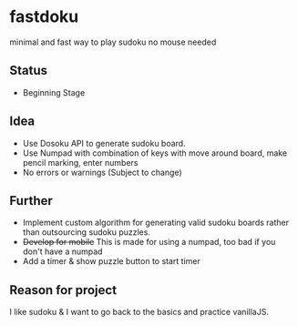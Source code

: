 # fastdoku
minimal and fast way to play sudoku
no mouse needed

## Status
* Beginning Stage

## Idea
* Use Dosoku API to generate sudoku board.
* Use Numpad with combination of keys with move around board, make pencil marking, enter numbers
* No errors or warnings (Subject to change)

## Further
* Implement custom algorithm for generating valid sudoku boards rather than outsourcing sudoku puzzles.
* ~~Develop for mobile~~ This is made for using a numpad, too bad if you don't have a numpad
* Add a timer & show puzzle button to start timer

## Reason for project
I like sudoku & I want to go back to the basics and practice vanillaJS.
